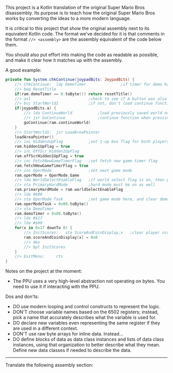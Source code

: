 This project is a Kotlin translation of the original Super Mario Bros disassembly.  Its purpose is to teach how the original Super Mario Bros works by converting the ideas to a more modern language.

It is critical to this project that show the original assembly next to its equivalent Kotlin code.  The format we've decided for it is that comments in the format `//> <assembly>` are the assembly equivalent of the code below them.

You should also put effort into making the code as readable as possible, and make it clear how it matches up with the assembly.

A good example:

```kotlin
private fun System.chkContinue(joypadBits: JoypadBits) {
    //> ChkContinue:  ldy DemoTimer               ;if timer for demo has expired, reset modes
    //> beq ResetTitle
    if(ram.demoTimer == 0.toByte()) return resetTitle()
    //> asl                         ;check to see if A button was also pushed
    //> bcc StartWorld1             ;if not, don't load continue function's world number
    if(joypadBits.a) {
        //> lda ContinueWorld           ;load previously saved world number for secret
        //> jsr GoContinue              ;continue function when pressing A + start
        goContinue(ram.continueWorld)
    }
    //> StartWorld1:  jsr LoadAreaPointer
    loadAreaPointer()
    //> inc Hidden1UpFlag           ;set 1-up box flag for both players
    ram.hidden1UpFlag = true
    //> inc OffScr_Hidden1UpFlag
    ram.offScrHidden1UpFlag = true
    //> inc FetchNewGameTimerFlag   ;set fetch new game timer flag
    ram.fetchNewGameTimerFlag = true
    //> inc OperMode                ;set next game mode
    ram.operMode = OperMode.Game
    //> lda WorldSelectEnableFlag   ;if world select flag is on, then primary
    //> sta PrimaryHardMode         ;hard mode must be on as well
    ram.primaryHardMode = ram.worldSelectEnableFlag
    //> lda #$00
    //> sta OperMode_Task           ;set game mode here, and clear demo timer
    ram.operModeTask = 0x00.toByte()
    //> sta DemoTimer
    ram.demoTimer = 0x00.toByte()
    //> ldx #$17
    //> lda #$00
    for(x in 0x17 downTo 0) {
        //> InitScores:   sta ScoreAndCoinDisplay,x   ;clear player scores and coin displays
        ram.scoreAndCoinDisplay[x] = 0x0
        //> dex
        //> bpl InitScores
    }
    //> ExitMenu:     rts
}
```

Notes on the project at the moment:

- The PPU uses a very high-level abstraction not operating on bytes.  You need to use it if interacting with the PPU.

Dos and don'ts:

- DO use modern looping and control constructs to represent the logic.
- DON'T choose variable names based on the 6502 registers; instead, pick a name that accurately describes what the variable is used for.
- DO declare new variables even representing the same register if they are used in a different context.
- DON'T use raw byte arrays for inline data.  Instead...
- DO define blocks of data as data class instances and lists of data class instances, using that organization to better describe what they mean.  Define new data classes if needed to describe the data.

---

Translate the following assembly section:


